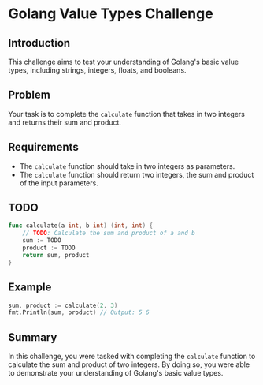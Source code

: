 # Golang Value Types Challenge

## Introduction

This challenge aims to test your understanding of Golang's basic value types, including strings, integers, floats, and booleans.

## Problem

Your task is to complete the `calculate` function that takes in two integers and returns their sum and product.

## Requirements

- The `calculate` function should take in two integers as parameters.
- The `calculate` function should return two integers, the sum and product of the input parameters.

## TODO

```go
func calculate(a int, b int) (int, int) {
	// TODO: Calculate the sum and product of a and b
	sum := TODO
	product := TODO
	return sum, product
}
```

## Example

```go
sum, product := calculate(2, 3)
fmt.Println(sum, product) // Output: 5 6
```

## Summary

In this challenge, you were tasked with completing the `calculate` function to calculate the sum and product of two integers. By doing so, you were able to demonstrate your understanding of Golang's basic value types.
